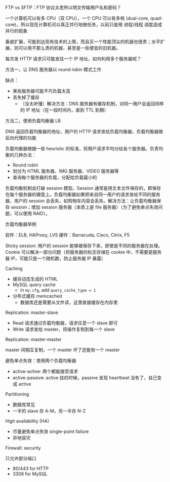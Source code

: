 FTP vs SFTP：FTP 协议太老所以明文传输用户名和密码？

一个计算机可以有多 CPU（双 CPU），一个 CPU 可以有多核 (dual-core, quad-core)，所以现在计算机可以真正并行地做任务，以前只是用 进程/线程 调度造成并行的假象

垂直扩展，可能到达现有技术的上限，而且买一个性能顶尖的机器也很贵；水平扩展，则可以用不那么贵的机器，甚至是一些便宜的旧机器。

每次发 HTTP 请求只可能发往一个 IP 地址，如何利用多个服务器呢？

方法一，让 DNS 服务器以 round robin 模式工作

缺点：

+ 某些服务器可能不巧负载太高
+ 丢失掉了缓存
  + （没太听懂）解决方法：DNS 服务器有缓存机制，对同一用户会返回同样的 IP 地址（在一段时间内，直到 TTL 到期）

方法二，使用负载均衡器 LB

DNS 返回负载均衡器的地址，用户的 HTTP 请求发给负载均衡器，负载均衡器做反向代理的功能

负载均衡器根据一些 heuristic 的标准，将用户请求平均分给各个服务器。负责均衡的几种办法：

+ Round robin
+ 划分为 HTML 服务器、IMG 服务器、VIDEO 服务器等
+ 查询每个服务器的负载，分配给负载最小的

负载均衡机制会打破 session 模型。Session 通常是用文本文件保存的，即保存在每个服务器的硬盘上。负载均衡器如果把来自同一用户的请求发给不同的服务器，用户的 session 会丢失，如购物车内容会丢失。解决方法：让负载均衡器保存 session；增加 session 服务器（本质上是 file 服务器）（为了避免单点失效问题，可以使用 RAID）。

负载均衡器举例

软件：ELB, HAProxy, LVS
硬件：Barracuda, Cisco, Citrix, F5

Sticky session: 用户的 session 能够被保存下来，即使是不同的服务器在处理。Cookie 可以解决一部分问题（将服务器的标志存储在 cookie 中，不需要是服务器 IP，可能只是一个随机数，防止服务器 IP 暴露）

Caching

+ 缓存动态生成的 HTML
+ MySQL query cache 
  + in `my.cfg`, add `query_cache_type = 1`
+ 分布式缓存 memcached
  + 数据库还是需要从文件读，这里直接缓存在内存里
  
Replication: master-slave

+ Read 请求通过负载均衡器，请求任意一个 slave 即可
+ Write 请求发给 master，将操作复制到每一个 slave

Replication: master-master

master 间相互复制，一个 master 坏了还能有一个 master

避免单点失效：使用两个负载均衡器

+ active-active: 两个都能接受请求
+ active-passive: active 挂的时候，passive 发现 heartbeat 没有了，自己变成 active

Partitioning

+ 数据库常见
+ 一半的 slave 存 A-M，另一半存 N-Z

High availability (HA)

+ 尽量避免单点失效 single-point failure
+ 异地容灾

Firewall: security

只允许部分端口

+ 80/443 for HTTP
+ 3306 for MySQL


